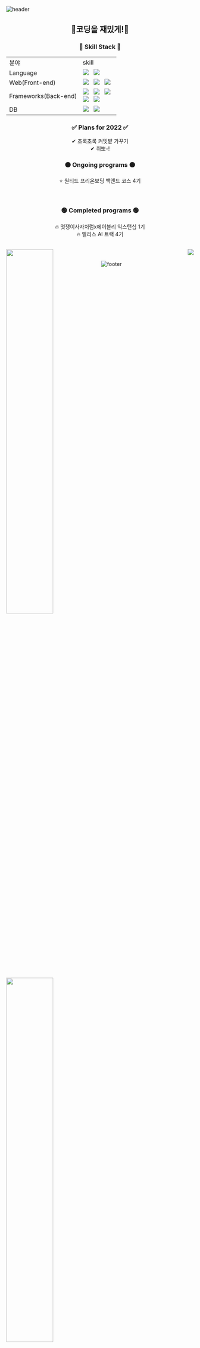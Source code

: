 ![header](https://capsule-render.vercel.app/api?type=wave&color=0:FFC2C7,30:B6E5D8,60:FBE5C8,100:8FDDE7&height=300&section=header&text=Hyes-y&fontSize=90&animation=twinkling)

<h2 align="center"> 🥕코딩을 재밌게!🥕 </h2>

<h3 align="center">🌱 Skill Stack 🌱</h3>

<p align="center">

<table align="center">
<tr>
<td> 분야 </td>
<td> skill </td>
<tr>
<td> Language </td>
<td>
<img src="https://img.shields.io/badge/Python-FFAEBC?style=flat-square&logo=Python&logoColor=white"/></a> &nbsp;
<img src="https://img.shields.io/badge/Javascript-A0E7E5?style=flat-square&logo=Javascript&logoColor=white"/></a> &nbsp;
</td>
</tr>

<tr>
<td> Web(Front-end)  </td>
<td>
<img src="https://img.shields.io/badge/HTML5-B4F8C8?style=flat-square&logo=HTML5&logoColor=white"/></a> &nbsp;
<img src="https://img.shields.io/badge/CSS3-FBE7C6?style=flat-square&logo=CSS3&logoColor=white"/></a> &nbsp;
<img src="https://img.shields.io/badge/React-61DAFB?style=flat-square&logo=React&logoColor=white"/></a> &nbsp;
</td>
</tr>

<tr>
<td> Frameworks(Back-end) </td>
<td>
<img src="https://img.shields.io/badge/Django-FFAEBC?style=flat-square&logo=Django&logoColor=white"/></a> &nbsp;
<img src="https://img.shields.io/badge/DjangoRestFramework-A0E7E5?style=flat-square&logo=Django&logoColor=white"/></a> &nbsp;
<img src="https://img.shields.io/badge/Flask-000000?style=flat-square&logo=Flask&logoColor=white"/></a> &nbsp;
<br/>
<img src="https://img.shields.io/badge/NodeJS-339933?style=flat-square&logo=Node.js&logoColor=white"/></a> &nbsp;
<img src="https://img.shields.io/badge/Express-000000?style=flat-square&logo=Express&logoColor=white"/></a> &nbsp;

</td>
</tr>

<tr>
<td> DB </td>
<td>
<img src="https://img.shields.io/badge/Mysql-D3B5E5?style=flat-square&logo=MySQL&logoColor=white"/></a> &nbsp;
<img src="https://img.shields.io/badge/MongoDB-47A248?style=flat-square&logo=MongoDB&logoColor=white"/></a> &nbsp;
</td>
</tr>
</table>
</p>




<h3 align="center">✅ Plans for 2022 ✅</h3>
<p align="center">
✔ 초록초록 커밋밭 가꾸기 <br/>
✔ 취뽀-! <br/>
</p>

<h3 align="center">🟠 Ongoing programs 🟠</h3>

<p align="center">
⭐ 원티드 프리온보딩 백엔드 코스 4기
</p><br/>

<h3 align="center">🟢 Completed programs 🟢</h3>

<p align="center">
🔥 멋쟁이사자처럼x에이블리 익스턴십 1기<br/>
🔥 엘리스 AI 트랙 4기
</p><br/>

<a href="https://github.com/Hyes-y/github-readme-stats">
<img align='left' style="width:50%;" src="https://github-readme-stats.vercel.app/api?username=Hyes-y&theme=buefy&show_icons=true&hide=stars,issues,contribs"></a>
<img align='right' src="http://mazassumnida.wtf/api/v2/generate_badge?boj=gptjs7970"><br/>
<img align='left' style="width:50%;" src="https://github-readme-stats.vercel.app/api/top-langs/?username=Hyes-y&layout=compact&langs_count=4">




![footer](https://capsule-render.vercel.app/api?type=wave&color=0:FFC2C7,30:B6E5D8,60:FBE5C8,100:8FDDE7&height=300&section=footer)

<!--
**Hyes-y/Hyes-y** is a ✨ _special_ ✨ repository because its `README.md` (this file) appears on your GitHub profile.

Here are some ideas to get you started:

- 🔭 I’m currently working on ...
- 🌱 I’m currently learning ...
- 👯 I’m looking to collaborate on ...
- 🤔 I’m looking for help with ...
- 💬 Ask me about ...
- 📫 How to reach me: ...
- 😄 Pronouns: ...
- ⚡ Fun fact: ...
![Hyes-y's GitHub stats](https://github-readme-stats.vercel.app/api?username=Hyes-y&theme=buefy&show_icons=true&hide=stars,issues,contribs) 
[![Top Langs](https://github-readme-stats.vercel.app/api/top-langs/?username=Hyes-y&layout=compact&langs_count=4)](https://github.com/Hyes-y/github-readme-stats)
-->
